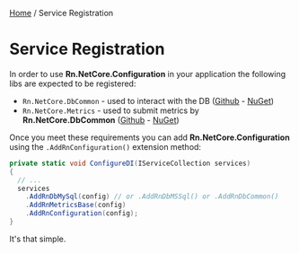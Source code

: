 [Home](/README.md) / Service Registration

# Service Registration
In order to use **Rn.NetCore.Configuration** in your application the following libs are expected to be registered:

- `Rn.NetCore.DbCommon` - used to interact with the DB ([Github](https://github.com/rniemand/Rn.NetCore.DbCommon) - [NuGet](https://www.nuget.org/packages/Rn.NetCore.DbCommon/))
- `Rn.NetCore.Metrics` - used to submit metrics by **Rn.NetCore.DbCommon** ([Github](https://github.com/rniemand/Rn.NetCore.Metrics) - [NuGet](https://www.nuget.org/packages/Rn.NetCore.Metrics/))

Once you meet these requirements you can add **Rn.NetCore.Configuration** using the `.AddRnConfiguration()` extension method:

```cs
private static void ConfigureDI(IServiceCollection services)
{
  // ...
  services
    .AddRnDbMySql(config) // or .AddRnDbMSSql() or .AddRnDbCommon()
    .AddRnMetricsBase(config)
    .AddRnConfiguration(config);
}
```

It's that simple.
